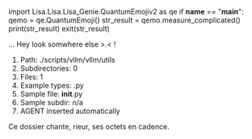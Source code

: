
import Lisa.Lisa.Lisa_Genie.QuantumEmojiv2 as qe
if __name__ == "__main__":
  qemo = qe.QuantumEmoji()
  str_result = qemo.measure_complicated()
  print(str_result)
  exit(str_result)

... Hey look somwhere else >.< !

1. Path: ./scripts/vllm/vllm/utils
2. Subdirectories: 0
3. Files: 1
4. Example types: .py
5. Sample file: __init__.py
6. Sample subdir: n/a
7. AGENT inserted automatically

Ce dossier chante, rieur, ses octets en cadence.
